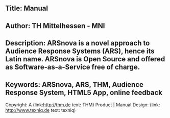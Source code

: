 Title: Manual
----
Author: TH Mittelhessen - MNI
----
Description: ARSnova is a novel approach to Audience Response Systems (ARS), hence its Latin name. ARSnova is Open Source and offered as Software-as-a-Service free of charge.
----
Keywords: ARSnova, ARS, THM, Audience Response System, HTML5 App, online feedback
----
Copyright:  A (link:http://thm.de text: THM) Product&nbsp;|&nbsp;Manual Design: (link: http://www.texniq.de text: texniq)
